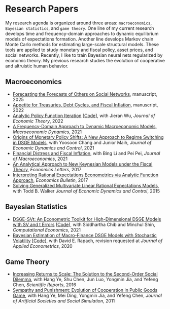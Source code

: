 # Research Papers

My research agenda is organized around three areas: `macroeconomics`, `Bayesian statistics`, and `game theory`. One line of my current research develops time and frequency-domain approaches to dynamic equilibrium models of expectations formation. Another line develops Markov chain Monte Carlo methods for estimating large-scale structural models. These tools are applied to study monetary and fiscal policy, asset prices, and social networks. Recently, I like to train Bayesian neural nets regularized by economic theory. My previous research studies the evolution of cooperative and altruistic human behavior.

## Macroeconomics

* [Forecasting the Forecasts of Others on Social Networks](/pdf/ffo_net.pdf), manuscript, 2025
* [Appetite for Treasuries, Debt Cycles, and Fiscal Inflation](/pdf/BinUtil.pdf), manuscript, 2022
* [Analytic Policy Function Iteration](/pdf/APFI_RX.pdf) [[Code](https://github.com/econdojo/ztran)], with Jieran Wu, *Journal of Economic Theory*, 2022
* [A Frequency-Domain Approach to Dynamic Macroeconomic Models](/pdf/TestingNKFT.pdf), *Macroeconomic Dynamics*, 2021
* [Origins of Monetary Policy Shifts: A New Approach to Regime Switching in DSGE Models](/pdf/EndoSwitchDSGE.pdf), with Yoosoon Chang and Junior Maih, *Journal of Economic Dynamics and Control*, 2021
* [Financial Distress and Fiscal Inflation](/pdf/CreditRiskMF_v3.pdf), with Bing Li and Pei Pei, *Journal of Macroeconomics*, 2021
* [An Analytical Approach to New Keynesian Models under the Fiscal Theory](/pdf/SolvingNKFT.pdf), *Economics Letters*, 2017
* [Interpreting Rational Expectations Econometrics via Analytic Function Approach](/pdf/REEconometrics.pdf), *Economics Bulletin*, 2017
* [Solving Generalized Multivariate Linear Rational Expectations Models](/pdf/TW_SMLRE_6_15.pdf), with Todd B. Walker *Journal of Economic Dynamics and Control*, 2015

## Bayesian Statistics

* [DSGE-SVt: An Econometric Toolkit for High-Dimensional DSGE Models with SV and t Errors](/pdf/DSGE-SVt.pdf) [[Code](https://github.com/econdojo/dsge-svt)], with Siddhartha Chib and Minchul Shin, *Computational Economics*, 2021
* [Bayesian Estimation of Macro-Finance DSGE Models with Stochastic Volatility](/pdf/MacroFinance.pdf) [[Code](https://github.com/econdojo/dsge-sv-affine)], with David E. Rapach, revision requested at *Journal of Applied Econometrics*, 2020

## Game Theory

* [Increasing Returns to Scale: The Solution to the Second-Order Social Dilemma](/pdf/srep31927.pdf), with Hang Ye, Shu Chen, Jun Luo, Yongmin Jia, and Yefeng Chen, *Scientific Reports*, 2016
* [Sympathy and Punishment: Evolution of Cooperation in Public Goods Game](http://jasss.soc.surrey.ac.uk/14/4/20.html), with Hang Ye, Mei Ding, Yongmin Jia, and Yefeng Chen, *Journal of Artificial Societies and Social Simulation*, 2011
